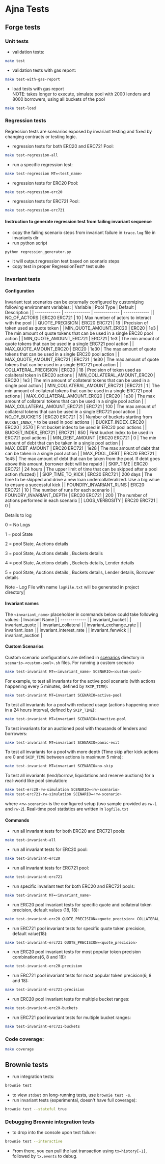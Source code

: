 # Ajna Tests
## Forge tests
### Unit tests
- validation tests:
```bash
make test
```
- validation tests with gas report:
```bash
make test-with-gas-report
```
- load tests with gas report  
NOTE: takes longer to execute, simulate pool with 2000 lenders and 8000 borrowers, using all buckets of the pool
```bash
make test-load
```

### Regression tests
Regression tests are scenarios exposed by invariant testing and fixed by changing contracts or testing logic.
- regression tests for both ERC20 and ERC721 Pool:
```bash
make test-regression-all
```
- run a specific regression test:
```bash
make test-regression MT=<test_name>
```
- regression tests for ERC20 Pool:
```bash
make test-regression-erc20
```
- regression tests for ERC721 Pool:
```bash
make test-regression-erc721
```
#### Instruction to generate regression test from failing invariant sequence

- copy the failing scenario steps from invariant failure in `trace.log` file in invariants dir
- run python script 
```bash
python regression_generator.py
```
- it will output regression test based on scenario steps
- copy test in proper RegressionTest* test suite

### Invariant tests
#### Configuration
Invariant test scenarios can be externally configured by customizing following environment variables:
| Variable | Pool Type | Default | Description |
| ------------- | ------------- | ------------- | ------------- |
| NO_OF_ACTORS  | ERC20 ERC721 | 10 | Max number of actors to interact with the pool |
| QUOTE_PRECISION  | ERC20 ERC721 | 18 | Precision of token used as quote token |
| MIN_QUOTE_AMOUNT_ERC20 | ERC20 | 1e3 | The min amount of quote tokens that can be used in a single ERC20 pool action |
| MIN_QUOTE_AMOUNT_ERC721 | ERC721 | 1e3 | The min amount of quote tokens that can be used in a single ERC721 pool action |
| MAX_QUOTE_AMOUNT_ERC20 | ERC20 | 1e30 | The max amount of quote tokens that can be used in a single ERC20 pool action |
| MAX_QUOTE_AMOUNT_ERC721 | ERC721 | 1e30 | The max amount of quote tokens that can be used in a single ERC721 pool action |
| COLLATERAL_PRECISION  | ERC20 | 18 | Precision of token used as colalteral token in ERC20 actions |
| MIN_COLLATERAL_AMOUNT_ERC20 | ERC20 | 1e3 | The min amount of collateral tokens that can be used in a single pool action |
| MIN_COLLATERAL_AMOUNT_ERC721 | ERC721 | 1 | The min amount of collateral tokens that can be used in a single ERC721 pool actions |
| MAX_COLLATERAL_AMOUNT_ERC20 | ERC20 | 1e30 | The max amount of collateral tokens that can be used in a single pool action |
| MAX_COLLATERAL_AMOUNT_ERC721 | ERC721 | 100 | The max amount of collateral tokens that can be used in a single ERC721 pool action |
| NO_OF_BUCKETS | ERC20 ERC721 | 3 | Number of buckets starting from `BUCKET_INDEX_*` to be used in pool actions |
| BUCKET_INDEX_ERC20 | ERC20 | 2570 | First bucket index to be used in ERC20 pool actions |
| BUCKET_INDEX_ERC721 | ERC721 | 850 | First bucket index to be used in ERC721 pool actions |
| MIN_DEBT_AMOUNT | ERC20 ERC721 | 0 | The min amount of debt that can be taken in a single pool action |
| MAX_DEBT_AMOUNT | ERC20 ERC721 | 1e28 | The max amount of debt that can be taken in a single pool action |
| MAX_POOL_DEBT | ERC20 ERC721 | 1e45 | The max amount of debt that can be taken from the pool. If debt goes above this amount, borrower debt will be repaid |
| SKIP_TIME | ERC20 ERC721 | 24 hours | The upper limit of time that can be skipped after a pool action (fuzzed) |
| SKIP_TIME_TO_KICK | ERC20 ERC721 | 200 days | The time to be skipped and drive a new loan undercollateralized. Use a big value to ensure a successful kick |
| FOUNDRY_INVARIANT_RUNS | ERC20 ERC721 | 10 | The number of runs for each scenario |
| FOUNDRY_INVARIANT_DEPTH | ERC20 ERC721 | 200 | The number of actions performed in each scenario |
| LOGS_VERBOSITY | ERC20 ERC721 | 0 | <p> Details to log <p> 0 = No Logs <p> 1 = pool State  <p> 2 = pool State, Auctions details <p> 3 = pool State, Auctions details , Buckets details <p> 4 = pool State, Auctions details , Buckets details, Lender details <p> 5 = pool State, Auctions details , Buckets details, Lender details, Borrower details <p> Note - Log File with name `logFile.txt` will be generated in project directory|

#### Invariant names

The `<invariant_name>` placeholder in commands below could take following values:
| Invariant Name |
| ------------- |
| invariant_bucket |
| invariant_quote |
| invariant_collateral |
| invariant_exchange_rate |
| invariant_loan |
| invariant_interest_rate |
| invariant_fenwick |
| invariant_auction |

#### Custom Scenarios

Custom scenario configurations are defined in [scenarios](forge/invariants/scenarios/) directory in `scenario-<custom-pool>.sh` files.
For running a custom scenario
```bash
make test-invariant MT=<invariant_name> SCENARIO=<custom-pool>
```
For example, to test all invariants for the active pool scenario (with actions happening every 5 minutes, defined by `SKIP_TIME`):
```bash
make test-invariant MT=invariant SCENARIO=active-pool
```
To test all invariants for a pool with reduced usage (actions happening once in a 24 hours interval, defined by `SKIP_TIME`):
```bash
make test-invariant MT=invariant SCENARIO=inactive-pool
```
To test invariants for an auctioned pool with thousands of lenders and borrowers:
```bash
make test-invariant MT=invariant SCENARIO=panic-exit
```
To test all invariants for a pool with more depth (Time skip after kick actions are 0 and `SKIP_TIME` between actions is maximum 5 mins):
```bash
make test-invariant MT=invariant SCENARIO=no-skip
```
To test all invariants (lend/borrow, liquidations and reserve auctions) for a real-world like pool simulation:
```bash
make test-erc20-rw-simulation SCENARIO=<rw-scenario>
make test-erc721-rw-simulation SCENARIO=<rw-scenario>
```
where `<rw-scenario>` is the configured setup (two sample provided as `rw-1` and `rw-2`). Real-time pool statistics are written in `logfile.txt`

#### Commands
- run all invariant tests for both ERC20 and ERC721 pools:
```bash
make test-invariant-all
```
- run all invariant tests for ERC20 pool:
```bash
make test-invariant-erc20
```
- run all invariant tests for ERC721 pool:
```bash
make test-invariant-erc721
```
- run specific invariant test for both ERC20 and ERC721 pools:
```bash
make test-invariant MT=<invariant_name>
```
- run ERC20 pool invariant tests for specific quote and collateral token precision, default values (18, 18):
```bash
make test-invariant-erc20 QUOTE_PRECISION=<quote_precision> COLLATERAL_PRECISION=<collateral_precision>
```
- run ERC721 pool invariant tests for specific quote token precision, default value(18):
```bash
make test-invariant-erc721 QUOTE_PRECISION=<quote_precision>
```
- run ERC20 pool invariant tests for most popular token precision combinations(6, 8 and 18):
```bash
make test-invariant-erc20-precision
```
- run ERC721 pool invariant tests for most popular token precision(6, 8 and 18):
```bash
make test-invariant-erc721-precision
```
- run ERC20 pool invariant tests for multiple bucket ranges:
```bash
make test-invariant-erc20-buckets
```
- run ERC721 pool invariant tests for multiple bucket ranges:
```bash
make test-invariant-erc721-buckets
```

### Code coverage:
```bash
make coverage
```

## Brownie tests
- run integration tests:
```bash
brownie test
```
- to view `stdout` on long-running tests, use `brownie test -s`.
- run invariant tests (experimental, doesn't have full coverage):
```bash
brownie test --stateful true
```

### Debugging Brownie integration tests
- to drop into the console upon test failure:
```bash
brownie test --interactive
```
- From there, you can pull the last transaction using `tx=history[-1]`, followed by `tx.events` to debug.
